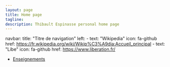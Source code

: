 ```yaml
---
layout: page
title: Home page
tagline: 
description: Thibault Espinasse personal home page
---
```



navbar:
  title: "Titre de navigation"
  left:
    - text: "Wikipedia"
      icon: fa-github
      href: https://fr.wikipedia.org/wiki/Wikip%C3%A9dia:Accueil_principal
    - text: "Libe"
      icon: fa-github
      href: https://www.liberation.fr/   

- [Enseignements](pages/enseignement.html)
